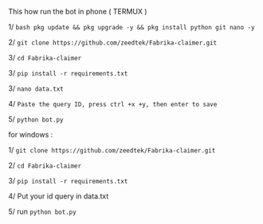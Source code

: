  This how run the bot in phone ( TERMUX )

1/ ```bash pkg update && pkg upgrade -y && pkg install python git nano -y```

2/ ```git clone https://github.com/zeedtek/Fabrika-claimer.git```

3/ ```cd Fabrika-claimer```

3/ ```pip install -r requirements.txt```

3/ ```nano data.txt```

4/ ```Paste the query ID, press ctrl +x +y, then enter to save```

5/ ```python bot.py```



for windows :

1/ ```git clone https://github.com/zeedtek/Fabrika-claimer.git```

2/ ```cd Fabrika-claimer```

3/ ```pip install -r requirements.txt```

4/ Put your id query in data.txt

5/ run ```python bot.py```
